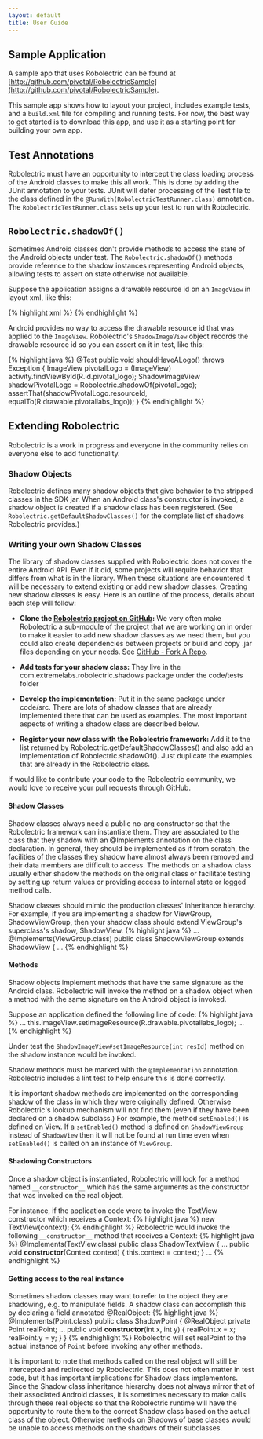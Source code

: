 ```yaml
---
layout: default
title: User Guide
---
```


## Sample Application

A sample app that uses Robolectric can be found at
[http://github.com/pivotal/RobolectricSample](http://github.com/pivotal/RobolectricSample).

This sample app shows how to layout your project, includes example tests, and a `build.xml` file for compiling and
running tests. For now, the best way to get started is to download this app, and use it as a starting point for
building your own app.

## Test Annotations

Robolectric must have an opportunity to intercept the class loading process of the Android classes to make this all
work. This is done by adding the JUnit annotation to your tests. JUnit will defer processing of the Test file to the
class defined in the `@RunWith(RobolectricTestRunner.class)` annotation. The
`RobolectricTestRunner.class` sets up your test to run with Robolectric.

##  `Robolectric.shadowOf()`

Sometimes Android classes don't provide methods to access the state of the Android objects under test. The
 `Robolectric.shadowOf()` methods provide reference to the shadow instances representing Android objects,
allowing tests to assert on state otherwise not available.

Suppose the application assigns a drawable resource id on an  `ImageView` in layout xml, like this:

{% highlight xml %}
<ImageView
    android:id="@+id/pivotal_logo"
    android:layout_width="fill_parent"
    android:layout_height="wrap_content"
    android:src="@drawable/pivotallabs_logo"
    android:layout_marginBottom="10dip"
    > 
{% endhighlight %}

Android provides no way to access the drawable resource id that was applied to the  `ImageView`.
Robolectric's  `ShadowImageView` object records the drawable resource id so you can assert on it in test,
like this:

{% highlight java %}
@Test
public void shouldHaveALogo() throws Exception {
    ImageView pivotalLogo = (ImageView) activity.findViewById(R.id.pivotal_logo);
    ShadowImageView shadowPivotalLogo = Robolectric.shadowOf(pivotalLogo);
    assertThat(shadowPivotalLogo.resourceId, equalTo(R.drawable.pivotallabs_logo));
}
{% endhighlight %}

<a id="extending" href="#"> </a>

## Extending Robolectric
Robolectric is a work in progress and everyone in the community relies on everyone else to add functionality.

### Shadow Objects
Robolectric defines many shadow objects that give behavior to the stripped classes in the SDK jar. When an Android
class's constructor is invoked, a shadow object is created if a shadow class has been registered.
(See  `Robolectric.getDefaultShadowClasses()` for the complete list of shadows Robolectric provides.)


### Writing your own Shadow Classes
The library of shadow classes supplied with Robolectric does not cover the entire Android API. Even if it did, some
projects will require behavior that differs from what is in the library. When these situations are encountered
it will be necessary to extend existing or add new shadow classes. Creating new shadow classes is easy. Here is an
outline of the process, details about each step will follow:

- **Clone the [Robolectric project on GitHub](https://github.com/pivotal/robolectric/):**
We very often make Robolectric a sub-module of the project that we are working on in order to make it easier to add
new shadow classes as we need them, but you could also create dependencies between projects or build and copy .jar files
depending on your needs.  See [GitHub - Fork A Repo](http://help.github.com/fork-a-repo/ "Help.GitHub - Fork A Repo").

- **Add tests for your shadow class:**
They live in the com.extremelabs.robolectric.shadows package under the code/tests folder

- **Develop the implementation:**
Put it in the same package under code/src. There are lots of shadow classes that are already implemented there that can
be used as examples. The most important aspects of writing a shadow class are described below.

- **Register your new class with the Robolectric framework:**
Add it to the list returned by Robolectric.getDefaultShadowClasses() and also add an implementation of
Robolectric.shadowOf(). Just duplicate the examples that are already in the Robolectric class.

If would like to contribute your code to the Robolectric community, we would love to receive your pull requests through
GitHub.

#### Shadow Classes

Shadow classes always need a public no-arg constructor so that the Robolectric framework can instantiate them. They are
associated to the class that they shadow with an @Implements annotation on the class declaration. In general, they
should be implemented as if from scratch, the facilities of the classes they shadow have almost always been removed and
their data members are difficult to access. The methods on a shadow class usually either shadow the methods on the
original class or facilitate testing by setting up return values or providing access to internal state or logged
method calls.

Shadow classes should mimic the production classes' inheritance hierarchy. For example, if you are implementing a shadow
for ViewGroup, ShadowViewGroup, then your shadow class should extend ViewGroup's superclass's shadow,
ShadowView.
{% highlight java %}
  ...
  @Implements(ViewGroup.class)
  public class ShadowViewGroup extends ShadowView {
  ...
{% endhighlight %}

#### Methods

Shadow objects implement methods that have the same signature as the Android class. Robolectric will invoke the method
on a shadow object when a method with the same signature on the Android object is invoked.

Suppose an application defined the following line of code:
{% highlight java %}
  ...
  this.imageView.setImageResource(R.drawable.pivotallabs_logo);
  ...
{% endhighlight %}

Under test the  `ShadowImageView#setImageResource(int resId)` method on the shadow instance would be invoked.

Shadow methods must be marked with the  `@Implementation` annotation. Robolectric includes a lint test to help
ensure this is done correctly.

It is important shadow methods are implemented on the corresponding shadow of the class in which they were
originally defined. Otherwise Robolectric's lookup mechanism will not find them (even if they have been declared on a
shadow subclass.) For example, the method `setEnabled()` is defined on View. If a `setEnabled()`
method is defined on `ShadowViewGroup` instead of `ShadowView` then it will not be found at run
time even when `setEnabled()` is called on an instance of `ViewGroup`.

#### Shadowing Constructors

Once a shadow object is instantiated, Robolectric will look for a method named  `__constructor__` which has
the same arguments as the constructor that was invoked on the real object.

For instance, if the application code were to invoke the TextView constructor which receives a Context:
{% highlight java %}
new TextView(context);
{% endhighlight %}
Robolectric would invoke the following  `__constructor__` method that receives a Context:
{% highlight java %}
@Implements(TextView.class)
public class ShadowTextView {
  ...
  public void __constructor__(Context context) {
    this.context = context;
  }
  ...
{% endhighlight %}


#### Getting access to the real instance

Sometimes shadow classes may want to refer to the object they are shadowing, e.g. to manipulate fields. A shadow class
can accomplish this by declaring a field annotated @RealObject:
{% highlight java %}
@Implements(Point.class)
public class ShadowPoint {
    @RealObject private Point realPoint;
    ...
    public void __constructor__(int x, int y) {
        realPoint.x = x;
        realPoint.y = y;
    }
}
{% endhighlight %}
Robolectric will set realPoint to the actual instance of  `Point` before invoking any other methods.

It is important to note that methods called on the real object will still be intercepted and redirected by Robolectric.
This does not often matter in test code, but it has important implications for Shadow class implementors. Since the
Shadow class inheritance hierarchy does not always mirror that of their associated Android classes, it is sometimes
necessary to make calls through these real objects so that the Robolectric runtime will have the opportunity to route
them to the correct Shadow class based on the actual class of the object. Otherwise methods on Shadows of base classes
would be unable to access methods on the shadows of their subclasses.



